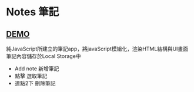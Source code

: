 # Notes 筆記

## [DEMO](https://pepe1113.github.io/notes)

純JavaScript所建立的筆記app，將javaScript模組化，渲染HTML結構與UI畫面
筆記內容儲存於Local Storage中

- Add note 新增筆記
- 點擊 選取筆記
- 連點2下 刪除筆記
